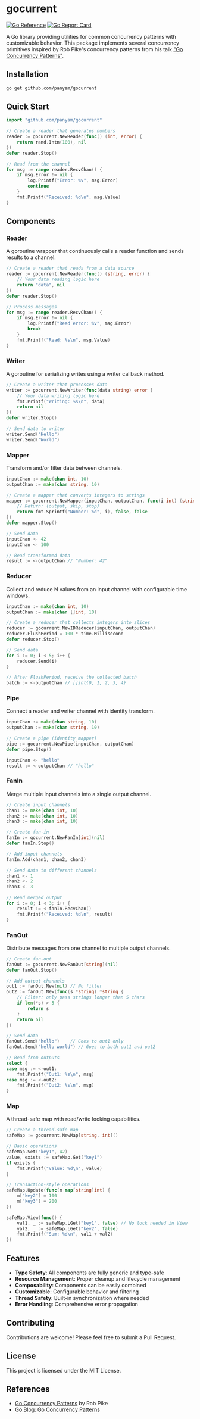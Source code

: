 # gocurrent

[![Go Reference](https://pkg.go.dev/badge/github.com/panyam/gocurrent.svg)](https://pkg.go.dev/github.com/panyam/gocurrent)
[![Go Report Card](https://goreportcard.com/badge/github.com/panyam/gocurrent)](https://goreportcard.com/report/github.com/panyam/gocurrent)

A Go library providing utilities for common concurrency patterns with customizable behavior. This package implements several concurrency primitives inspired by Rob Pike's concurrency patterns from his talk ["Go Concurrency Patterns"](https://go.dev/talks/2012/concurrency.slide).

## Installation

```bash
go get github.com/panyam/gocurrent
```

## Quick Start

```go
import "github.com/panyam/gocurrent"

// Create a reader that generates numbers
reader := gocurrent.NewReader(func() (int, error) {
    return rand.Intn(100), nil
})
defer reader.Stop()

// Read from the channel
for msg := range reader.RecvChan() {
    if msg.Error != nil {
        log.Printf("Error: %v", msg.Error)
        continue
    }
    fmt.Printf("Received: %d\n", msg.Value)
}
```

## Components

### Reader

A goroutine wrapper that continuously calls a reader function and sends results to a channel.

```go
// Create a reader that reads from a data source
reader := gocurrent.NewReader(func() (string, error) {
    // Your data reading logic here
    return "data", nil
})
defer reader.Stop()

// Process messages
for msg := range reader.RecvChan() {
    if msg.Error != nil {
        log.Printf("Read error: %v", msg.Error)
        break
    }
    fmt.Printf("Read: %s\n", msg.Value)
}
```

### Writer

A goroutine for serializing writes using a writer callback method.

```go
// Create a writer that processes data
writer := gocurrent.NewWriter(func(data string) error {
    // Your data writing logic here
    fmt.Printf("Writing: %s\n", data)
    return nil
})
defer writer.Stop()

// Send data to writer
writer.Send("Hello")
writer.Send("World")
```

### Mapper

Transform and/or filter data between channels.

```go
inputChan := make(chan int, 10)
outputChan := make(chan string, 10)

// Create a mapper that converts integers to strings
mapper := gocurrent.NewMapper(inputChan, outputChan, func(i int) (string, bool, bool) {
    // Return: (output, skip, stop)
    return fmt.Sprintf("Number: %d", i), false, false
})
defer mapper.Stop()

// Send data
inputChan <- 42
inputChan <- 100

// Read transformed data
result := <-outputChan // "Number: 42"
```

### Reducer

Collect and reduce N values from an input channel with configurable time windows.

```go
inputChan := make(chan int, 10)
outputChan := make(chan []int, 10)

// Create a reducer that collects integers into slices
reducer := gocurrent.NewIDReducer(inputChan, outputChan)
reducer.FlushPeriod = 100 * time.Millisecond
defer reducer.Stop()

// Send data
for i := 0; i < 5; i++ {
    reducer.Send(i)
}

// After FlushPeriod, receive the collected batch
batch := <-outputChan // []int{0, 1, 2, 3, 4}
```

### Pipe

Connect a reader and writer channel with identity transform.

```go
inputChan := make(chan string, 10)
outputChan := make(chan string, 10)

// Create a pipe (identity mapper)
pipe := gocurrent.NewPipe(inputChan, outputChan)
defer pipe.Stop()

inputChan <- "hello"
result := <-outputChan // "hello"
```

### FanIn

Merge multiple input channels into a single output channel.

```go
// Create input channels
chan1 := make(chan int, 10)
chan2 := make(chan int, 10)
chan3 := make(chan int, 10)

// Create fan-in
fanIn := gocurrent.NewFanIn[int](nil)
defer fanIn.Stop()

// Add input channels
fanIn.Add(chan1, chan2, chan3)

// Send data to different channels
chan1 <- 1
chan2 <- 2
chan3 <- 3

// Read merged output
for i := 0; i < 3; i++ {
    result := <-fanIn.RecvChan()
    fmt.Printf("Received: %d\n", result)
}
```

### FanOut

Distribute messages from one channel to multiple output channels.

```go
// Create fan-out
fanOut := gocurrent.NewFanOut[string](nil)
defer fanOut.Stop()

// Add output channels
out1 := fanOut.New(nil) // No filter
out2 := fanOut.New(func(s *string) *string {
    // Filter: only pass strings longer than 5 chars
    if len(*s) > 5 {
        return s
    }
    return nil
})

// Send data
fanOut.Send("hello")    // Goes to out1 only
fanOut.Send("hello world") // Goes to both out1 and out2

// Read from outputs
select {
case msg := <-out1:
    fmt.Printf("Out1: %s\n", msg)
case msg := <-out2:
    fmt.Printf("Out2: %s\n", msg)
}
```

### Map

A thread-safe map with read/write locking capabilities.

```go
// Create a thread-safe map
safeMap := gocurrent.NewMap[string, int]()

// Basic operations
safeMap.Set("key1", 42)
value, exists := safeMap.Get("key1")
if exists {
    fmt.Printf("Value: %d\n", value)
}

// Transaction-style operations
safeMap.Update(func(m map[string]int) {
    m["key2"] = 100
    m["key3"] = 200
})

safeMap.View(func() {
    val1, _ := safeMap.LGet("key1", false) // No lock needed in View
    val2, _ := safeMap.LGet("key2", false)
    fmt.Printf("Sum: %d\n", val1 + val2)
})
```

## Features

- **Type Safety**: All components are fully generic and type-safe
- **Resource Management**: Proper cleanup and lifecycle management
- **Composability**: Components can be easily combined
- **Customizable**: Configurable behavior and filtering
- **Thread Safety**: Built-in synchronization where needed
- **Error Handling**: Comprehensive error propagation

## Contributing

Contributions are welcome! Please feel free to submit a Pull Request.

## License

This project is licensed under the MIT License.

## References

- [Go Concurrency Patterns](https://go.dev/talks/2012/concurrency.slide) by Rob Pike
- [Go Blog: Go Concurrency Patterns](https://blog.golang.org/pipelines)

